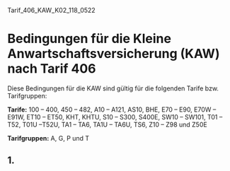 Tarif_406_KAW_K02_118_0522
# Bedingungen für die Kleine Anwartschaftsversicherung (KAW) nach Tarif 406

Diese Bedingungen für die KAW sind gültig für die folgenden Tarife bzw. Tarifgruppen:

**Tarife:** 100 – 400, 450 – 482, A10 – A121, AS10, BHE, E70 – E90, E70W – E91W, ET10 – ET50, KHT, KHTU, S10 – S300, S400E, SW10 – SW101, T01 – T52, T01U –T52U, TA1 – TA6, TA1U – TA6U, TS6, Z10 – Z98 und Z50E

**Tarifgruppen:**  A, G, P und T

## 1.